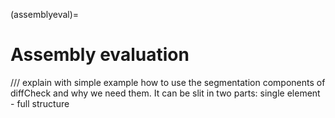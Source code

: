 (assemblyeval)=
# Assembly evaluation

/// explain with simple example how to use the segmentation components of diffCheck and why we need them. It can be slit in two parts: single element - full structure